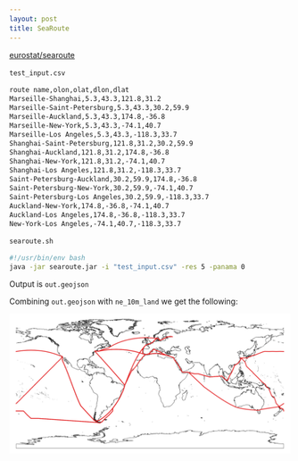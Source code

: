 ```yaml
---
layout: post
title: SeaRoute
---
```


[eurostat/searoute](https://github.com/eurostat/searoute)

`test_input.csv`

```
route name,olon,olat,dlon,dlat
Marseille-Shanghai,5.3,43.3,121.8,31.2
Marseille-Saint-Petersburg,5.3,43.3,30.2,59.9
Marseille-Auckland,5.3,43.3,174.8,-36.8
Marseille-New-York,5.3,43.3,-74.1,40.7
Marseille-Los Angeles,5.3,43.3,-118.3,33.7
Shanghai-Saint-Petersburg,121.8,31.2,30.2,59.9
Shanghai-Auckland,121.8,31.2,174.8,-36.8
Shanghai-New-York,121.8,31.2,-74.1,40.7
Shanghai-Los Angeles,121.8,31.2,-118.3,33.7
Saint-Petersburg-Auckland,30.2,59.9,174.8,-36.8
Saint-Petersburg-New-York,30.2,59.9,-74.1,40.7
Saint-Petersburg-Los Angeles,30.2,59.9,-118.3,33.7
Auckland-New-York,174.8,-36.8,-74.1,40.7
Auckland-Los Angeles,174.8,-36.8,-118.3,33.7
New-York-Los Angeles,-74.1,40.7,-118.3,33.7
```

`searoute.sh`

```bash
#!/usr/bin/env bash
java -jar searoute.jar -i "test_input.csv" -res 5 -panama 0
```

Output is `out.geojson`

Combining `out.geojson` with `ne_10m_land` we get the following:

![SeaRoute geojson output with test input](/images/SeaRoute/test_input.png)